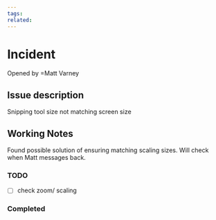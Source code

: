 ```yaml
---
tags:
related:
---
```


# Incident

Opened by =Matt Varney

## Issue description

Snipping tool size not matching screen size

## Working Notes

Found possible solution of ensuring matching scaling sizes. Will check when Matt messages back.

### TODO

- [ ] check zoom/ scaling

### Completed